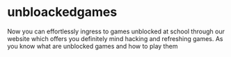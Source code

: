 # unbloackedgames
Now you can effortlessly ingress to games unblocked at school through our website which offers you definitely mind hacking and refreshing games. As you know what are unblocked games and how to play them
